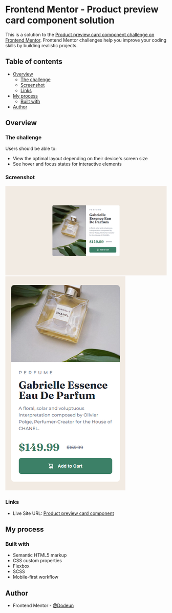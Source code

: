 # Frontend Mentor - Product preview card component solution

This is a solution to the [Product preview card component challenge on Frontend Mentor](https://www.frontendmentor.io/challenges/product-preview-card-component-GO7UmttRfa). Frontend Mentor challenges help you improve your coding skills by building realistic projects.

## Table of contents

- [Overview](#overview)
  - [The challenge](#the-challenge)
  - [Screenshot](#screenshot)
  - [Links](#links)
- [My process](#my-process)
  - [Built with](#built-with)
- [Author](#author)


## Overview

### The challenge

Users should be able to:

- View the optimal layout depending on their device's screen size
- See hover and focus states for interactive elements

### Screenshot

![DESKTOP DESIGN](my_design/product-preview-card-component-desktop.png)
![MOBILE DESIGN](my_design/product-preview-card-component-mobile.png)

### Links

- Live Site URL: [Product preview card component](https://product-preview-card-component.dodeun.com/)

## My process

### Built with

- Semantic HTML5 markup
- CSS custom properties
- Flexbox
- SCSS
- Mobile-first workflow

## Author

- Frontend Mentor - [@Dodeun](https://www.frontendmentor.io/profile/Dodeun)
